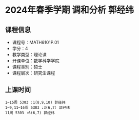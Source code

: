 # 2024年春季学期 调和分析 郭经纬






## 课程信息

- 课程号：MATH6101P.01
- 学分：4
- 教学类型：理论课
- 开课单位：数学科学学院
- 课程类别：硕士
- 课程层次：研究生课程

## 上课时间

```
1~15周 5303 :1(8,9,10) 郭经纬
1~9,11~16周 5303 :3(6,7) 郭经纬
11周 5303 :6(6,7) 郭经纬
```

